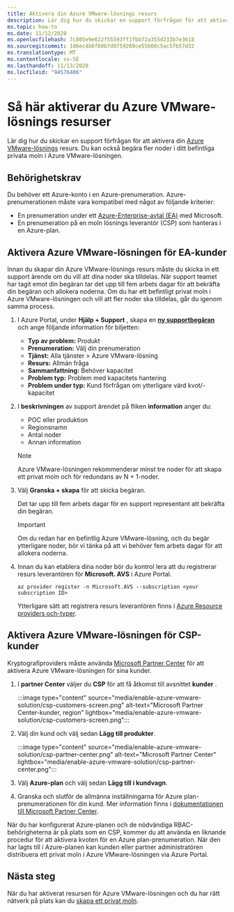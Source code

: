 ```yaml
---
title: Aktivera din Azure VMware-lösnings resurs
description: Lär dig hur du skickar en support förfrågan för att aktivera din Azure VMware-lösnings resurs. Du kan också begära fler noder i ditt befintliga privata moln i Azure VMware-lösningen.
ms.topic: how-to
ms.date: 11/12/2020
ms.openlocfilehash: 7c805e9e622f55593ff1fbb72a355d233b7e3618
ms.sourcegitcommit: 1d6ec4b6f60b7d9759269ce55b00c5ac5fb57d32
ms.translationtype: MT
ms.contentlocale: sv-SE
ms.lasthandoff: 11/13/2020
ms.locfileid: "94576406"
---
```

# <a name="how-to-enable-azure-vmware-solution-resource"></a>Så här aktiverar du Azure VMware-lösnings resurser
Lär dig hur du skickar en support förfrågan för att aktivera din [Azure VMware-lösnings](introduction.md) resurs. Du kan också begära fler noder i ditt befintliga privata moln i Azure VMware-lösningen.

## <a name="eligibility-criteria"></a>Behörighetskrav

Du behöver ett Azure-konto i en Azure-prenumeration. Azure-prenumerationen måste vara kompatibel med något av följande kriterier:

* En prenumeration under ett [Azure-Enterprise-avtal (EA)](../cost-management-billing/manage/ea-portal-agreements.md) med Microsoft.
* En prenumeration på en moln lösnings leverantör (CSP) som hanteras i en Azure-plan.


## <a name="enable-azure-vmware-solution-for-ea-customers"></a>Aktivera Azure VMware-lösningen för EA-kunder
Innan du skapar din Azure VMware-lösnings resurs måste du skicka in ett support ärende om du vill att dina noder ska tilldelas. När support teamet har tagit emot din begäran tar det upp till fem arbets dagar för att bekräfta din begäran och allokera noderna. Om du har ett befintligt privat moln i Azure VMware-lösningen och vill att fler noder ska tilldelas, går du igenom samma process.


1. I Azure Portal, under **Hjälp + Support** , skapa en **[ny supportbegäran](https://rc.portal.azure.com/#create/Microsoft.Support)** och ange följande information för biljetten:
   - **Typ av problem:** Produkt
   - **Prenumeration:** Välj din prenumeration
   - **Tjänst:** Alla tjänster > Azure VMware-lösning
   - **Resurs:** Allmän fråga 
   - **Sammanfattning:** Behöver kapacitet
   - **Problem typ:** Problem med kapacitets hantering
   - **Problem under typ:** Kund förfrågan om ytterligare värd kvot/-kapacitet

1. I **beskrivningen** av support ärendet på fliken **information** anger du:

   - POC eller produktion 
   - Regionsnamn
   - Antal noder
   - Annan information

   >[!NOTE]
   >Azure VMware-lösningen rekommenderar minst tre noder för att skapa ett privat moln och för redundans av N + 1-noder. 

1. Välj **Granska + skapa** för att skicka begäran.

   Det tar upp till fem arbets dagar för en support representant att bekräfta din begäran.

   >[!IMPORTANT] 
   >Om du redan har en befintlig Azure VMware-lösning, och du begär ytterligare noder, bör vi tänka på att vi behöver fem arbets dagar för att allokera noderna. 

1. Innan du kan etablera dina noder bör du kontrol lera att du registrerar resurs leverantören för **Microsoft. AVS** i Azure Portal.  

   ```azurecli-interactive
   az provider register -n Microsoft.AVS --subscription <your subscription ID>
   ```

   Ytterligare sätt att registrera resurs leverantören finns i [Azure Resource providers och-typer](../azure-resource-manager/management/resource-providers-and-types.md).

## <a name="enable-azure-vmware-solution-for-csp-customers"></a>Aktivera Azure VMware-lösningen för CSP-kunder 

Kryptografiproviders måste använda [Microsoft Partner Center](https://partner.microsoft.com) för att aktivera Azure VMware-lösningen för sina kunder. 

1. I **partner Center** väljer du **CSP** för att få åtkomst till avsnittet **kunder** .

   :::image type="content" source="media/enable-azure-vmware-solution/csp-customers-screen.png" alt-text="Microsoft Partner Center-kunder, region" lightbox="media/enable-azure-vmware-solution/csp-customers-screen.png":::

1. Välj din kund och välj sedan **Lägg till produkter**.

   :::image type="content" source="media/enable-azure-vmware-solution/csp-partner-center.png" alt-text="Microsoft Partner Center" lightbox="media/enable-azure-vmware-solution/csp-partner-center.png":::

1. Välj **Azure-plan** och välj sedan **Lägg till i kundvagn**. 

1. Granska och slutför de allmänna inställningarna för Azure plan-prenumerationen för din kund. Mer information finns i [dokumentationen till Microsoft Partner Center](https://docs.microsoft.com/partner-center/azure-plan-manage).

När du har konfigurerat Azure-planen och de nödvändiga RBAC-behörigheterna är på plats som en CSP, kommer du att använda en liknande procedur för att aktivera kvoten för en Azure plan-prenumeration. När den har lagts till i Azure-planen kan kunden eller partner administratören distribuera ett privat moln i Azure VMware-lösningen via Azure Portal. 

## <a name="next-steps"></a>Nästa steg

När du har aktiverat resursen för Azure VMware-lösningen och du har rätt nätverk på plats kan du [skapa ett privat moln](tutorial-create-private-cloud.md).
